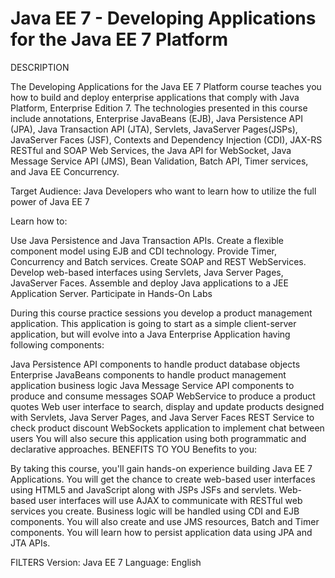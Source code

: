 # Java EE 7	- Developing Applications for the Java EE 7 Platform

DESCRIPTION

The Developing Applications for the Java EE 7 Platform course teaches you how to build and deploy enterprise applications that comply with Java Platform, Enterprise Edition 7. The technologies presented in this course include annotations, Enterprise JavaBeans (EJB), Java Persistence API (JPA), Java Transaction API (JTA), Servlets, JavaServer Pages(JSPs), JavaServer Faces (JSF), Contexts and Dependency Injection (CDI), JAX-RS RESTful and SOAP Web Services, the Java API for WebSocket, Java Message Service API (JMS), Bean Validation, Batch API, Timer services, and Java EE Concurrency.

Target Audience: Java Developers who want to learn how to utilize the full power of Java EE 7

Learn how to:

Use Java Persistence and Java Transaction APIs.
Create a flexible component model using EJB and CDI technology.
Provide Timer, Concurrency and Batch services.
Create SOAP and REST WebServices.
Develop web-based interfaces using Servlets, Java Server Pages, JavaServer Faces.
Assemble and deploy Java applications to a JEE Application Server.
Participate in Hands-On Labs

During this course practice sessions you develop a product management application. This application is going to start as a simple client-server application, but will evolve into a Java Enterprise Application having following components:

Java Persistence API components to handle product database objects
Enterprise JavaBeans components to handle product management application business logic
Java Message Service API components to produce and consume messages
SOAP WebService to produce a product quotes Web user interface to search, display and update products designed with Servlets, Java Server Pages, and Java Server Faces
REST Service to check product discount
WebSockets application to implement chat between users
You will also secure this application using both programmatic and declarative approaches.
BENEFITS TO YOU
Benefits to you:

By taking this course, you'll gain hands-on experience building Java EE 7 Applications. You will get the chance to create web-based user interfaces using HTML5 and JavaScript along with JSPs JSFs and servlets. Web-based user interfaces will use AJAX to communicate with RESTful web services you create. Business logic will be handled using CDI and EJB components. You will also create and use JMS resources, Batch and Timer components. You will learn how to persist application data using JPA and JTA APIs.

FILTERS
Version: Java EE 7
Language: English
